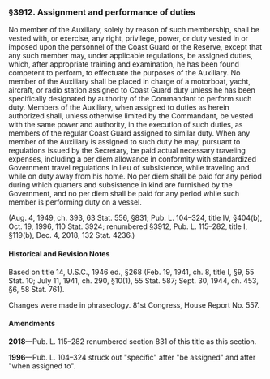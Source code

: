 ### §3912. Assignment and performance of duties ###

No member of the Auxiliary, solely by reason of such membership, shall be vested with, or exercise, any right, privilege, power, or duty vested in or imposed upon the personnel of the Coast Guard or the Reserve, except that any such member may, under applicable regulations, be assigned duties, which, after appropriate training and examination, he has been found competent to perform, to effectuate the purposes of the Auxiliary. No member of the Auxiliary shall be placed in charge of a motorboat, yacht, aircraft, or radio station assigned to Coast Guard duty unless he has been specifically designated by authority of the Commandant to perform such duty. Members of the Auxiliary, when assigned to duties as herein authorized shall, unless otherwise limited by the Commandant, be vested with the same power and authority, in the execution of such duties, as members of the regular Coast Guard assigned to similar duty. When any member of the Auxiliary is assigned to such duty he may, pursuant to regulations issued by the Secretary, be paid actual necessary traveling expenses, including a per diem allowance in conformity with standardized Government travel regulations in lieu of subsistence, while traveling and while on duty away from his home. No per diem shall be paid for any period during which quarters and subsistence in kind are furnished by the Government, and no per diem shall be paid for any period while such member is performing duty on a vessel.

(Aug. 4, 1949, ch. 393, 63 Stat. 556, §831; Pub. L. 104–324, title IV, §404(b), Oct. 19, 1996, 110 Stat. 3924; renumbered §3912, Pub. L. 115–282, title I, §119(b), Dec. 4, 2018, 132 Stat. 4236.)

#### Historical and Revision Notes ####

Based on title 14, U.S.C., 1946 ed., §268 (Feb. 19, 1941, ch. 8, title I, §9, 55 Stat. 10; July 11, 1941, ch. 290, §10(1), 55 Stat. 587; Sept. 30, 1944, ch. 453, §6, 58 Stat. 761).

Changes were made in phraseology. 81st Congress, House Report No. 557.

#### Amendments ####

**2018**—Pub. L. 115–282 renumbered section 831 of this title as this section.

**1996**—Pub. L. 104–324 struck out "specific" after "be assigned" and after "when assigned to".